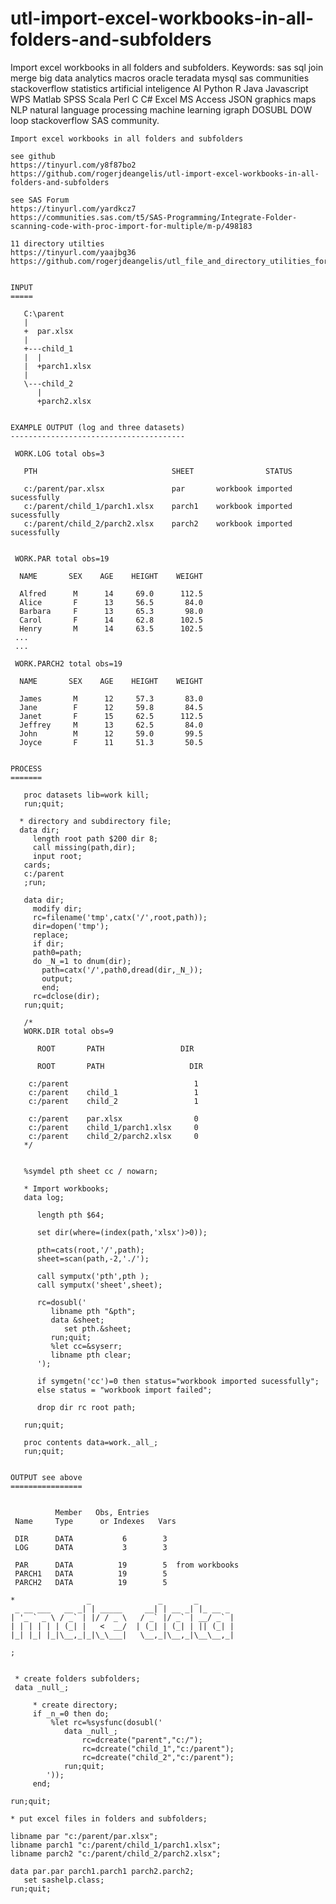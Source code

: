 # utl-import-excel-workbooks-in-all-folders-and-subfolders
Import excel workbooks in all folders and subfolders.  Keywords: sas sql join merge big data analytics macros oracle teradata mysql sas communities stackoverflow statistics artificial inteligence AI Python R Java Javascript WPS Matlab SPSS Scala Perl C C# Excel MS Access JSON graphics maps NLP natural language processing machine learning igraph DOSUBL DOW loop stackoverflow SAS community.

    Import excel workbooks in all folders and subfolders

    see github
    https://tinyurl.com/y8f87bo2
    https://github.com/rogerjdeangelis/utl-import-excel-workbooks-in-all-folders-and-subfolders

    see SAS Forum
    https://tinyurl.com/yardkcz7
    https://communities.sas.com/t5/SAS-Programming/Integrate-Folder-scanning-code-with-proc-import-for-multiple/m-p/498183

    11 directory utilties
    https://tinyurl.com/yaajbg36
    https://github.com/rogerjdeangelis/utl_file_and_directory_utilities_for_all_operating_systems


    INPUT
    =====

       C:\parent
       |
       +  par.xlsx
       |
       +---child_1
       |  |
       |  +parch1.xlsx
       |
       \---child_2
          |
          +parch2.xlsx


    EXAMPLE OUTPUT (log and three datasets)
    ---------------------------------------

     WORK.LOG total obs=3

       PTH                              SHEET                STATUS

       c:/parent/par.xlsx               par       workbook imported sucessfully
       c:/parent/child_1/parch1.xlsx    parch1    workbook imported sucessfully
       c:/parent/child_2/parch2.xlsx    parch2    workbook imported sucessfully


     WORK.PAR total obs=19

      NAME       SEX    AGE    HEIGHT    WEIGHT

      Alfred      M      14     69.0      112.5
      Alice       F      13     56.5       84.0
      Barbara     F      13     65.3       98.0
      Carol       F      14     62.8      102.5
      Henry       M      14     63.5      102.5
     ...
     ...

     WORK.PARCH2 total obs=19

      NAME       SEX    AGE    HEIGHT    WEIGHT

      James       M      12     57.3       83.0
      Jane        F      12     59.8       84.5
      Janet       F      15     62.5      112.5
      Jeffrey     M      13     62.5       84.0
      John        M      12     59.0       99.5
      Joyce       F      11     51.3       50.5


    PROCESS
    =======

       proc datasets lib=work kill;
       run;quit;

      * directory and subdirectory file;
      data dir;
         length root path $200 dir 8;
         call missing(path,dir);
         input root;
       cards;
       c:/parent
       ;run;

       data dir;
         modify dir;
         rc=filename('tmp',catx('/',root,path));
         dir=dopen('tmp');
         replace;
         if dir;
         path0=path;
         do _N_=1 to dnum(dir);
           path=catx('/',path0,dread(dir,_N_));
           output;
           end;
         rc=dclose(dir);
       run;quit;

       /*
       WORK.DIR total obs=9

          ROOT       PATH                 DIR

          ROOT       PATH                   DIR

        c:/parent                            1
        c:/parent    child_1                 1
        c:/parent    child_2                 1

        c:/parent    par.xlsx                0
        c:/parent    child_1/parch1.xlsx     0
        c:/parent    child_2/parch2.xlsx     0
       */


       %symdel pth sheet cc / nowarn;

       * Import workbooks;
       data log;

          length pth $64;

          set dir(where=(index(path,'xlsx')>0));

          pth=cats(root,'/',path);
          sheet=scan(path,-2,'./');

          call symputx('pth',pth );
          call symputx('sheet',sheet);

          rc=dosubl('
             libname pth "&pth";
             data &sheet;
                set pth.&sheet;
             run;quit;
             %let cc=&syserr;
             libname pth clear;
          ');

          if symgetn('cc')=0 then status="workbook imported sucessfully";
          else status = "workbook import failed";

          drop dir rc root path;

       run;quit;

       proc contents data=work._all_;
       run;quit;


    OUTPUT see above
    ================


              Member   Obs, Entries
     Name     Type      or Indexes   Vars

     DIR      DATA           6        3
     LOG      DATA           3        3

     PAR      DATA          19        5  from workbooks
     PARCH1   DATA          19        5
     PARCH2   DATA          19        5

    *                _               _       _
     _ __ ___   __ _| | _____     __| | __ _| |_ __ _
    | '_ ` _ \ / _` | |/ / _ \   / _` |/ _` | __/ _` |
    | | | | | | (_| |   <  __/  | (_| | (_| | || (_| |
    |_| |_| |_|\__,_|_|\_\___|   \__,_|\__,_|\__\__,_|

    ;


     * create folders subfolders;
     data _null_;

         * create directory;
         if _n_=0 then do;
             %let rc=%sysfunc(dosubl('
                data _null_;
                    rc=dcreate("parent","c:/");
                    rc=dcreate("child_1","c:/parent");
                    rc=dcreate("child_2","c:/parent");
                run;quit;
            '));
         end;

    run;quit;

    * put excel files in folders and subfolders;

    libname par "c:/parent/par.xlsx";
    libname parch1 "c:/parent/child_1/parch1.xlsx";
    libname parch2 "c:/parent/child_2/parch2.xlsx";

    data par.par parch1.parch1 parch2.parch2;
       set sashelp.class;
    run;quit;


